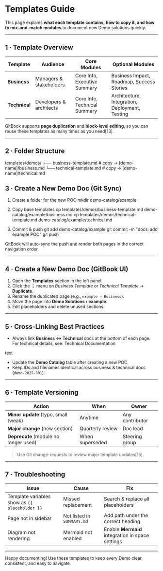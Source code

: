 # Templates Guide

This page explains **what each template contains, how to copy it, and how to mix-and-match modules** to document new Demo solutions quickly.

---

## 1 · Template Overview

| Template | Audience | Core Modules | Optional Modules |
|----------|----------|--------------|------------------|
| **Business** | Managers & stakeholders | Core Info, Executive Summary | Business Impact, Roadmap, Success Stories |
| **Technical** | Developers & architects | Core Info, Technical Summary | Architecture, Integration, Deployment, Testing |

GitBook supports **page duplication** and **block-level editing**, so you can reuse these templates as many times as you need[13].

---

## 2 · Folder Structure

templates/demos/
├── business-template.md # copy → [demo-name]/business.md
└── technical-template.md # copy → [demo-name]/technical.md

## 3 · Create a New Demo Doc (Git Sync)

1. Create a folder for the new POC
mkdir demo-catalog/example

2. Copy base templates
cp templates/demos/business-template.md demo-catalog/example/business.md
cp templates/demos/technical-template.md demo-catalog/example/technical.md

3. Commit & push
git add demo-catalog/example
git commit -m "docs: add example POC"
git push


GitBook will auto-sync the push and render both pages in the correct navigation order.

---

## 4 · Create a New Demo Doc (GitBook UI)

1. Open the **Templates** section in the left panel.
2. Click the **⋮** menu on *Business Template* or *Technical Template* → **Duplicate**.
3. Rename the duplicated page (e.g., `example – Business`).
4. Move the page into **Demo Solutions › example**.
5. Edit placeholders and delete unused sections.

---

## 5 · Cross-Linking Best Practices

- Always link **Business ↔ Technical** docs at the bottom of each page.
For technical details, see: Technical Documentation

text
- Update the **Demo Catalog** table after creating a new POC.
- Keep IDs and filenames identical across business & technical docs (`demo-2025-001`).

---

## 6 · Template Versioning

| Action | When | Owner |
|--------|------|-------|
| **Minor update** (typo, small tweak) | Anytime | Any contributor |
| **Major change** (new section) | Quarterly review | Doc lead |
| **Deprecate** (module no longer used) | When superseded | Steering group |

> Use Git change-requests to review major template updates[15].

---

## 7 · Troubleshooting

| Issue | Cause | Fix |
|-------|-------|-----|
| Template variables show as `{{ placeholder }}` | Missed replacement | Search & replace all placeholders |
| Page not in sidebar | Not listed in `SUMMARY.md` | Add path under the correct heading |
| Diagram not rendering | Mermaid not enabled | Enable **Mermaid** integration in space settings |

---

Happy documenting! Use these templates to keep every Demo clear, consistent, and easy to navigate.


